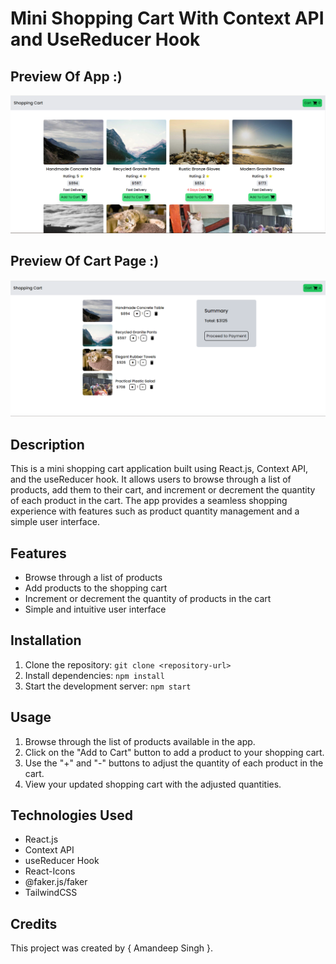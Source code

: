 # Mini Shopping Cart With Context API and UseReducer Hook

## Preview Of App :)

![Shopping Cart](./src/assets/preview.png)

## Preview Of Cart Page :)

![Shopping Cart](./src/assets/cartPreview.png)

## Description

This is a mini shopping cart application built using React.js, Context API, and the useReducer hook. It allows users to browse through a list of products, add them to their cart, and increment or decrement the quantity of each product in the cart. The app provides a seamless shopping experience with features such as product quantity management and a simple user interface.

## Features

- Browse through a list of products
- Add products to the shopping cart
- Increment or decrement the quantity of products in the cart
- Simple and intuitive user interface

## Installation

1. Clone the repository: `git clone <repository-url>`
2. Install dependencies: `npm install`
3. Start the development server: `npm start`

## Usage

1. Browse through the list of products available in the app.
2. Click on the "Add to Cart" button to add a product to your shopping cart.
3. Use the "+" and "-" buttons to adjust the quantity of each product in the cart.
4. View your updated shopping cart with the adjusted quantities.

## Technologies Used

- React.js
- Context API
- useReducer Hook
- React-Icons
- @faker.js/faker
- TailwindCSS

## Credits

This project was created by { Amandeep Singh }.
